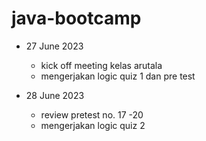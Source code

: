 # java-bootcamp

- 27 June 2023
  - kick off meeting kelas arutala
  - mengerjakan logic quiz 1 dan pre test
 
- 28 June 2023
  - review pretest no. 17 -20
  - mengerjakan logic quiz 2

